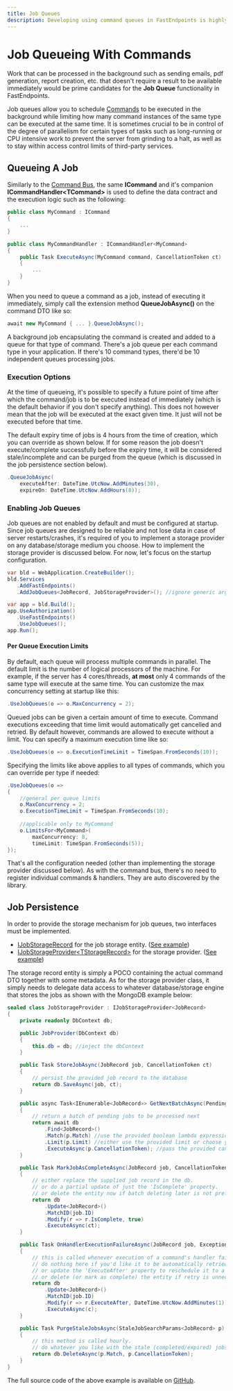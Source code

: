 ```yaml
---
title: Job Queues
description: Developing using command queues in FastEndpoints is highly performant and convenient to use.
---
```


# Job Queueing With Commands

Work that can be processed in the background such as sending emails, pdf generation, report creation, etc. that doesn't require a result to be available immediately would be prime candidates for the **Job Queue** functionality in FastEndpoints. 

Job queues allow you to schedule [Commands](command-bus#_1-define-a-command) to be executed in the background while limiting how many command instances of the same type can be executed at the same time. It is sometimes crucial to be in control of the degree of parallelism for certain types of tasks such as long-running or CPU intensive work to prevent the server from grinding to a halt, as well as to stay within access control limits of third-party services.

## Queueing A Job

Similarly to the [Command Bus](command-bus), the same **ICommand** and it's companion **ICommandHandler&lt;TCommand&gt;** is used to define the data contract and the execution logic such as the following:

```cs
public class MyCommand : ICommand
{
    ...
}

public class MyCommandHandler : ICommandHandler<MyCommand>
{
    public Task ExecuteAsync(MyCommand command, CancellationToken ct)
    {
        ...
    }
}
```

When you need to queue a command as a job, instead of executing it immediately, simply call the extension method **QueueJobAsync()** on the command DTO like so:
```cs
await new MyCommand { ... }.QueueJobAsync();
```

A background job encapsulating the command is created and added to a queue for that type of command. There's a job queue per each command type in your application. If there's 10 command types, there'd be 10 independent queues processing jobs.

### Execution Options

At the time of queueing, it's possible to specify a future point of time after which the command/job is to be executed instead of immediately (which is the default behavior if you don't specify anything). This does not however mean that the job will be executed at the exact given time. It just will not be executed before that time.

The default expiry time of jobs is 4 hours from the time of creation, which you can override as shown below. If for some reason the job doesn't execute/complete successfully before the expiry time, it will be considered stale/incomplete and can be purged from the queue (which is discussed in the job persistence section below).

```cs
.QueueJobAsync(
    executeAfter: DateTime.UtcNow.AddMinutes(30),
    expireOn: DateTime.UtcNow.AddHours(8));
```

### Enabling Job Queues

Job queues are not enabled by default and must be configured at startup. Since job queues are designed to be reliable and not lose data in case of server restarts/crashes, it's required of you to implement a storage provider on any database/storage medium you choose. How to implement the storage provider is discussed below. For now, let's focus on the startup configuration.

```cs |title=program.cs|copy
var bld = WebApplication.CreateBuilder();
bld.Services
   .AddFastEndpoints()
   .AddJobQueues<JobRecord, JobStorageProvider>(); //ignore generic arguments for now

var app = bld.Build();
app.UseAuthorization()
   .UseFastEndpoints()
   .UseJobQueues();
app.Run();
```

#### Per Queue Execution Limits

By default, each queue will process multiple commands in parallel. The default limit is the number of logical processors of the machine. For example, if the server has 4 cores/threads, **at most** only 4 commands of the same type will execute at the same time. You can customize the max concurrency setting at startup like this:
```cs
.UseJobQueues(o => o.MaxConcurrency = 2);
```

Queued jobs can be given a certain amount of time to execute. Command executions exceeding that time limit would automatically get cancelled and retried. By default however, commands are allowed to execute without a limit. You can specify a maximum execution time like so:
```cs
.UseJobQueues(o => o.ExecutionTimeLimit = TimeSpan.FromSeconds(10));
```

Specifying the limits like above applies to all types of commands, which you can override per type if needed:
```cs
.UseJobQueues(o =>
{
    //general per queue limits
    o.MaxConcurrency = 2; 
    o.ExecutionTimeLimit = TimeSpan.FromSeconds(10);
    
    //applicable only to MyCommand
    o.LimitsFor<MyCommand>( 
        maxConcurrency: 8,
        timeLimit: TimeSpan.FromSeconds(5));
});
```

That's all the configuration needed (other than implementing the storage provider discussed below). As with the command bus, there's no need to register individual commands & handlers. They are auto discovered by the library.

## Job Persistence

In order to provide the storage mechanism for job queues, two interfaces must be implemented.

- [IJobStorageRecord](https://github.com/FastEndpoints/FastEndpoints/blob/main/Src/Library/Messaging/Jobs/IJobStorageRecord.cs) for the job storage entity. ([See example](https://github.com/FastEndpoints/Job-Queue-Demo/blob/main/Storage/JobRecord.cs))
- [IJobStorageProvider&lt;TStorageRecord&gt;](https://github.com/FastEndpoints/FastEndpoints/blob/main/Src/Library/Messaging/Jobs/IJobStorageProvider.cs) for the storage provider. ([See example](https://github.com/FastEndpoints/Job-Queue-Demo/blob/main/Storage/JobProvider.cs))

The storage record entity is simply a POCO containing the actual command DTO together with some metadata. As for the storage provider class, it simply needs to delegate data access to whatever database/storage engine that stores the jobs as shown with the MongoDB example below:

```cs
sealed class JobStorageProvider : IJobStorageProvider<JobRecord>
{
    private readonly DbContext db;

    public JobProvider(DbContext db)
    {
        this.db = db; //inject the dbContext
    }

    public Task StoreJobAsync(JobRecord job, CancellationToken ct)
    {
        // persist the provided job record to the database
        return db.SaveAsync(job, ct);
    }

    public async Task<IEnumerable<JobRecord>> GetNextBatchAsync(PendingSearchParams<JobRecord> p)
    {
        // return a batch of pending jobs to be processed next
        return await db
            .Find<JobRecord>()
            .Match(p.Match) //use the provided boolean lambda expression to match entities
            .Limit(p.Limit) //either use the provided limit or choose your own
            .ExecuteAsync(p.CancellationToken); //pass the provided cancellation token
    }

    public Task MarkJobAsCompleteAsync(JobRecord job, CancellationToken ct)
    {
        // either replace the supplied job record in the db.
        // or do a partial update of just the 'IsComplete' property.
        // or delete the entity now if batch deleting later is not preferred.
        return db
            .Update<JobRecord>()
            .MatchID(job.ID)
            .Modify(r => r.IsComplete, true)
            .ExecuteAsync(ct);
    }

    public Task OnHandlerExecutionFailureAsync(JobRecord job, Exception e, CancellationToken c)
    {
        // this is called whenever execution of a command's handler fails.
        // do nothing here if you'd like it to be automatically retried.
        // or update the 'ExecuteAfter' property to reschedule it to a future time.
        // or delete (or mark as complete) the entity if retry is unnecessary.
        return db
            .Update<JobRecord>()
            .MatchID(job.ID)
            .Modify(r => r.ExecuteAfter, DateTime.UtcNow.AddMinutes(1))
            .ExecuteAsync(c);
    }

    public Task PurgeStaleJobsAsync(StaleJobSearchParams<JobRecord> p)
    {
        // this method is called hourly.
        // do whatever you like with the stale (completed/expired) jobs.
        return db.DeleteAsync(p.Match, p.CancellationToken);
    }
}
```
The full source code of the above example is available on [GitHub](https://github.com/FastEndpoints/Job-Queue-Demo/tree/main).